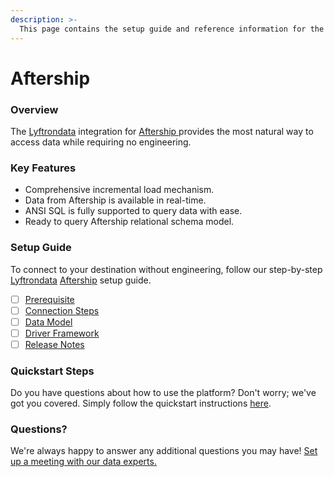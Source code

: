 ```yaml
---
description: >-
  This page contains the setup guide and reference information for the Aftership source connector.
---
```


# Aftership

### Overview

The [Lyftrondata](https://www.lyftrondata.com/) integration for [Aftership](https://www.lyftrondata.com/integration/aftership/)[ ](https://www.lyftrondata.com/integration/aftership/)provides the most natural way to access data while requiring no engineering.

### Key Features

* Comprehensive incremental load mechanism.
* Data from Aftership is available in real-time.&#x20;
* ANSI SQL is fully supported to query data with ease.
* Ready to query Aftership relational schema model.

### Setup Guide

To connect to your destination without engineering, follow our step-by-step [Lyftrondata](https://www.lyftrondata.com/)  [Aftership](https://www.lyftrondata.com/integration/aftership/) setup guide.

* [ ] [Prerequisite](../../marketing-analytics/aftership/prerequisite.md)
* [ ] [Connection Steps](../../marketing-analytics/aftership/connection-steps.md)
* [ ] [Data Model](../../marketing-analytics/aftership/data-model/)
* [ ] [Driver Framework](../../marketing-analytics/aftership/driver-framework/)
* [ ] [Release Notes](../../marketing-analytics/aftership/release-notes.md)

### Quickstart Steps

Do you have questions about how to use the platform? Don't worry; we've got you covered. Simply follow the quickstart instructions [here](../../../quickstart-steps.md).

### Questions? <a href="#questions" id="questions"></a>

We're always happy to answer any additional questions you may have! [Set up a meeting with our data experts.](https://www.lyftrondata.com/book-a-meeting/)

